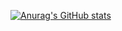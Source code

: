[![Anurag's GitHub stats](https://github-readme-stats.vercel.app/api?username=anticuchito&bg_color=1e1e2e&text_color=cdd6f4&icon_color=cba6f7&title_color=94e2d5)](https://github.com/anticuchito/github-readme-stats)
